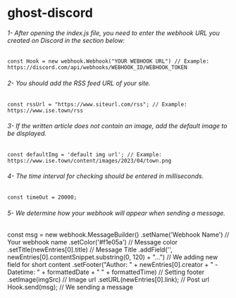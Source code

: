 # ghost-discord

###### 1- After opening the index.js file, you need to enter the webhook URL you created on Discord in the section below:

``const Hook = new webhook.Webhook("YOUR WEBHOOK URL") // Example: https://discord.com/api/webhooks/WEBHOOK_ID/WEBHOOK_TOKEN``

###### 2- You should add the RSS feed URL of your site.

``const rssUrl = "https://www.siteurl.com/rss"; // Example: https://www.ise.town/rss``

###### 3- If the written article does not contain an image, add the default image to be displayed.

``const defaultImg = 'default img url'; // Example: https://www.ise.town/content/images/2023/04/town.png``

###### 4- The time interval for checking should be entered in milliseconds.

``const timeOut = 20000;``

###### 5- We determine how your webhook will appear when sending a message.

const msg = new webhook.MessageBuilder()
  .setName('Webhook Name') // Your webhook name
  .setColor('#f1e05a') // Message color
  .setTitle(newEntries[0].title) // Message Title
  .addField('', newEntries[0].contentSnippet.substring(0, 120) + "...") // We adding new field for short content
  .setFooter("Author: " + newEntries[0].creator + " - Datetime: " + formattedDate + " " + formattedTime) // Setting footer
  .setImage(imgSrc) // Image url
  .setURL(newEntries[0].link); // Post url
Hook.send(msg); // We sending a message
